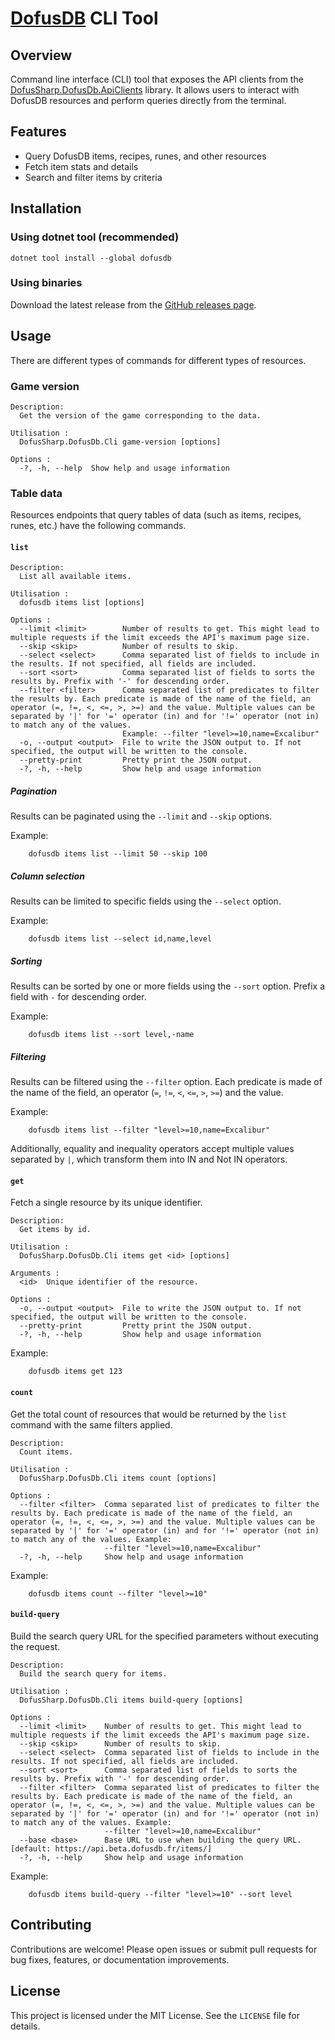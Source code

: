 ﻿# [DofusDB](https://dofusdb.fr) CLI Tool

## Overview

Command line interface (CLI) tool that exposes the API clients from the [DofusSharp.DofusDb.ApiClients](../DofusSharp.DofusDb.ApiClients) library. It allows users to interact with DofusDB resources and perform queries directly from the terminal.

## Features

- Query DofusDB items, recipes, runes, and other resources
- Fetch item stats and details
- Search and filter items by criteria

## Installation

### Using dotnet tool (recommended)
```shell
dotnet tool install --global dofusdb
```

### Using binaries

Download the latest release from the [GitHub releases page](https://github.com/ismailbennani/DofusSharp/releases/latest).

## Usage

There are different types of commands for different types of resources.

### Game version

```
Description:
  Get the version of the game corresponding to the data.

Utilisation :
  DofusSharp.DofusDb.Cli game-version [options]

Options :
  -?, -h, --help  Show help and usage information
```

### Table data

Resources endpoints that query tables of data (such as items, recipes, runes, etc.) have the following commands.

#### `list`

```
Description:
  List all available items.

Utilisation :
  dofusdb items list [options]

Options :
  --limit <limit>        Number of results to get. This might lead to multiple requests if the limit exceeds the API's maximum page size.
  --skip <skip>          Number of results to skip.
  --select <select>      Comma separated list of fields to include in the results. If not specified, all fields are included.
  --sort <sort>          Comma separated list of fields to sorts the results by. Prefix with '-' for descending order.
  --filter <filter>      Comma separated list of predicates to filter the results by. Each predicate is made of the name of the field, an operator (=, !=, <, <=, >, >=) and the value. Multiple values can be separated by '|' for '=' operator (in) and for '!=' operator (not in) to match any of the values. 
                         Example: --filter "level>=10,name=Excalibur"
  -o, --output <output>  File to write the JSON output to. If not specified, the output will be written to the console.
  --pretty-print         Pretty print the JSON output.
  -?, -h, --help         Show help and usage information
```

##### Pagination

Results can be paginated using the `--limit` and `--skip` options.

Example:
```shell
    dofusdb items list --limit 50 --skip 100
```

##### Column selection

Results can be limited to specific fields using the `--select` option.

Example:
```shell
    dofusdb items list --select id,name,level
```

##### Sorting

Results can be sorted by one or more fields using the `--sort` option. Prefix a field with `-` for descending order.

Example:
```shell
    dofusdb items list --sort level,-name
```

##### Filtering

Results can be filtered using the `--filter` option. Each predicate is made of the name of the field, an operator (`=`, `!=`, `<`, `<=`, `>`, `>=`) and the value.

Example:
```shell
    dofusdb items list --filter "level>=10,name=Excalibur"
```

Additionally, equality and inequality operators accept multiple values separated by `|`, which transform them into IN and Not IN operators.

#### `get`

Fetch a single resource by its unique identifier.

```
Description:
  Get items by id.

Utilisation :
  DofusSharp.DofusDb.Cli items get <id> [options]

Arguments :
  <id>  Unique identifier of the resource.

Options :
  -o, --output <output>  File to write the JSON output to. If not specified, the output will be written to the console.
  --pretty-print         Pretty print the JSON output.
  -?, -h, --help         Show help and usage information
```

Example:
```shell
    dofusdb items get 123
```

#### `count`

Get the total count of resources that would be returned by the `list` command with the same filters applied.

```
Description:
  Count items.

Utilisation :
  DofusSharp.DofusDb.Cli items count [options]

Options :
  --filter <filter>  Comma separated list of predicates to filter the results by. Each predicate is made of the name of the field, an operator (=, !=, <, <=, >, >=) and the value. Multiple values can be separated by '|' for '=' operator (in) and for '!=' operator (not in) to match any of the values. Example: 
                     --filter "level>=10,name=Excalibur"
  -?, -h, --help     Show help and usage information
```

Example:
```shell
    dofusdb items count --filter "level>=10"
```

#### `build-query`

Build the search query URL for the specified parameters without executing the request.

```
Description:
  Build the search query for items.

Utilisation :
  DofusSharp.DofusDb.Cli items build-query [options]

Options :
  --limit <limit>    Number of results to get. This might lead to multiple requests if the limit exceeds the API's maximum page size.
  --skip <skip>      Number of results to skip.
  --select <select>  Comma separated list of fields to include in the results. If not specified, all fields are included.
  --sort <sort>      Comma separated list of fields to sorts the results by. Prefix with '-' for descending order.
  --filter <filter>  Comma separated list of predicates to filter the results by. Each predicate is made of the name of the field, an operator (=, !=, <, <=, >, >=) and the value. Multiple values can be separated by '|' for '=' operator (in) and for '!=' operator (not in) to match any of the values. Example: 
                     --filter "level>=10,name=Excalibur"
  --base <base>      Base URL to use when building the query URL. [default: https://api.beta.dofusdb.fr/items/]
  -?, -h, --help     Show help and usage information
```

Example:
```shell
    dofusdb items build-query --filter "level>=10" --sort level
```

## Contributing

Contributions are welcome! Please open issues or submit pull requests for bug fixes, features, or documentation improvements.

## License

This project is licensed under the MIT License. See the `LICENSE` file for details.
